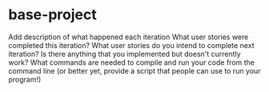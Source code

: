 # base-project

Add description of what happened each iteration
What user stories were completed this iteration?
What user stories do you intend to complete next iteration?
Is there anything that you implemented but doesn't currently work?
What commands are needed to compile and run your code from the command line (or better yet, provide a script that people can use to run your program!)
